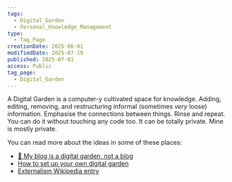 ```yaml
---
tags:
  - Digital_Garden
  - Personal_Knowledge_Management
type:
  - Tag_Page
creationDate: 2025-06-01
modifiedDate: 2025-07-19
published: 2025-07-01
access: Public
tag_page:
  - Digital_Garden
---
```


A Digital Garden is a computer-y cultivated space for knowledge. Adding, editing, removing, and restructuring informal (sometimes *very* loose) information. Emphasise the connections between things. Rinse and repeat. You can do it without touching any code too. It can be totally private. Mine is mostly private.

You can read more about the ideas in some of these places:

- [🌱 My blog is a digital garden, not a blog](https://joelhooks.com/digital-garden)
- [How to set up your own digital garden](https://nesslabs.com/digital-garden-set-up)
- [Externalism Wikipedia entry](https://en.wikipedia.org/wiki/Externalism)

